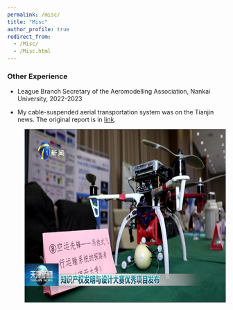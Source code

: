 ```yaml
---
permalink: /misc/
title: "Misc"
author_profile: true
redirect_from: 
  - /Misc/
  - /Misc.html
---
```




### Other Experience

- League Branch Secretary of the Aeromodelling Association, Nankai University, 2022-2023

- My cable-suspended aerial transportation system was on the Tianjin news. The original report is in [link](http://news.enorth.com.cn/system/2024/12/28/057945768.shtml).

<div style="margin-left: 40px;">
  <img src="/images/tianjinnews.png" alt="tianjinnews" width="600" height="400">
</div>

